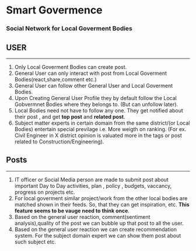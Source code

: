# Smart Govermence 
### Social Network for Local Goverment Bodies

## USER 
*****************************************
1. Only Local Goverment Bodies can create post. 
2. General User can only interact with post from Local Goverment Bodies(react,share,comment etc.) 
3. General User can follow other General User and Local Goverment Bodies.
4. Upon Creating General User Profile they by default follow the Local Gobvermnet Bodies where they belongs to. (But can unfollow  later).
5. Local Bodies need not have to follow any one. They get notified about their post , and get **top post** and **related post**. 
6. Subject matter experts in certain domain from the same district/(or Local Bodies) entertain special previlage i.e. More weigth on ranking. 
(For ex. Civil Engineer in X district opinion is valuated more in the tags or post related to Construction/Engineering).

## Posts 
********************************************
1. IT officer or Social Media person are made to submit post about important Day to Day activities, plan , policy , budgets, vaccancy, progress on projects etc.
2. For local goverment similar project/work from the other local bodies are matched shown in their feeds. So, that they can get inspiration, etc. **This feature seems to be vauge need to think once**. 
3. Based on the general user reaction, comment(sentiment analysis),quality of the post we can bubble up that post to all the user. 
4. Based on the general user reaction we can create recommendation system. For the subject domain expert we can show them post about such subject etc.



